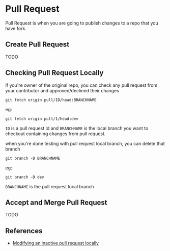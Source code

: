 # Pull Request

Pull Request is when you are going to publish changes to a repo that you have fork.

## Create Pull Request

TODO

## Checking Pull Request Locally

If you're owner of the original repo, you can check any pull request from your contributor and approved/declined their changes

`git fetch origin pull/ID/head:BRANCHNAME`

eg:

`git fetch origin pull/1/head:dev`

`ID` is a pull request Id and `BRANCHNAME` is the local branch you want to checkout containing changes from pull request.

when you're done testing with pull request local branch, you can delete that branch

`git branch -D BRANCHNAME`

eg:

`git branch -D dev`

`BRANCHNAME` is the pull request local branch

## Accept and Merge Pull Request

TODO

## References

* [Modifying an inactive pull request locally](https://docs.github.com/en/free-pro-team@latest/github/collaborating-with-issues-and-pull-requests/checking-out-pull-requests-locally#modifying-an-inactive-pull-request-locally)